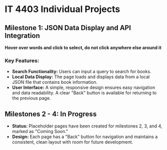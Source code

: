 # IT 4403 Individual Projects

## Milestone 1: JSON Data Display and API Integration
**Hover over words and click to select, do not click anywhere else around it**
### Key Features:
- **Search Functionality:** Users can input a query to search for books.
- **Local Data Display:** The page loads and displays data from a local JSON file that contains book information.
- **User Interface:** A simple, responsive design ensures easy navigation and data readability. A clear "Back" button is available for returning to the previous page.

## Milestones 2 - 4: In Progress
- **Status:** Placeholder pages have been created for milestones 2, 3, and 4, marked as "Coming Soon."
- **Design:** Each page has a "Back" button for navigation and maintains a consistent, clean layout with room for future development.
